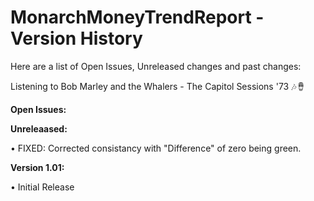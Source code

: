# MonarchMoneyTrendReport - Version History
Here are a list of Open Issues, Unreleased changes and past changes:

Listening to Bob Marley and the Whalers - The Capitol Sessions '73 🎶🪘

**Open Issues:**


**Unreleaased:**

• FIXED: Corrected consistancy with "Difference" of zero being green.


**Version 1.01:**

• Initial Release

